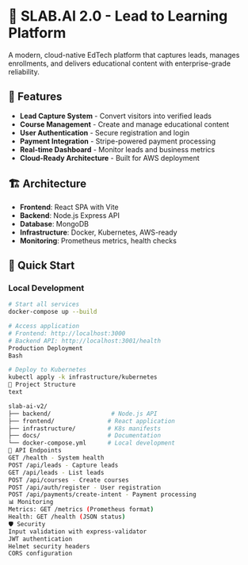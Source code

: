 # 🚀 SLAB.AI 2.0 - Lead to Learning Platform

A modern, cloud-native EdTech platform that captures leads, manages enrollments, and delivers educational content with enterprise-grade reliability.

## 🎯 Features

- **Lead Capture System** - Convert visitors into verified leads
- **Course Management** - Create and manage educational content
- **User Authentication** - Secure registration and login
- **Payment Integration** - Stripe-powered payment processing
- **Real-time Dashboard** - Monitor leads and business metrics
- **Cloud-Ready Architecture** - Built for AWS deployment

## 🏗️ Architecture

- **Frontend**: React SPA with Vite
- **Backend**: Node.js Express API
- **Database**: MongoDB
- **Infrastructure**: Docker, Kubernetes, AWS-ready
- **Monitoring**: Prometheus metrics, health checks

## 🚀 Quick Start

### Local Development
```bash
# Start all services
docker-compose up --build

# Access application
# Frontend: http://localhost:3000
# Backend API: http://localhost:3001/health
Production Deployment
Bash

# Deploy to Kubernetes
kubectl apply -k infrastructure/kubernetes
📁 Project Structure
text

slab-ai-v2/
├── backend/                 # Node.js API
├── frontend/               # React application  
├── infrastructure/         # K8s manifests
├── docs/                   # Documentation
└── docker-compose.yml      # Local development
🔧 API Endpoints
GET /health - System health
POST /api/leads - Capture leads
GET /api/leads - List leads
POST /api/courses - Create courses
POST /api/auth/register - User registration
POST /api/payments/create-intent - Payment processing
📊 Monitoring
Metrics: GET /metrics (Prometheus format)
Health: GET /health (JSON status)
🛡️ Security
Input validation with express-validator
JWT authentication
Helmet security headers
CORS configuration
